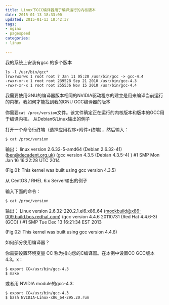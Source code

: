 ```yaml
---
title: Linux下GCC编译器用于编译运行的内核版本
date: 2015-01-13 18:33:00
updated: 2015-01-13 18:42:37
tags: 
- nginx
- pagespeed
categories: 
- linux

---
```

我的系统上安装有gcc 的多个版本

    ls -l /usr/bin/gcc*
    lrwxrwxrwx 1 root root 7 Jan 11 05:20 /usr/bin/gcc -> gcc-4.4
    -rwxr-xr-x 1 root root 239528 Sep 21 2010 /usr/bin/gcc-4.3
    -rwxr-xr-x 1 root root 255536 Nov 15 2010 /usr/bin/gcc-4.4

我需要使用GNU的编译器版本相同的NVIDIA驱动程序的建立是用来编译当前运行的内核。我如何才能找到我的GNU GCC编译器的版本


<!--more-->


你需要`cat /proc/version`文件。该文件确定正在运行的内核版本和版本的GCC用于编译内核。
从Debian6/Linux输出的例子

打开一个命令行终端（选择应用程序>附件>终端），然后输入：

    $ cat /proc/version

输出：
linux version 2.6.32-5-amd64 (Debian 2.6.32-41) (ben@decadent.org.uk) (gcc version 4.3.5 (Debian 4.3.5-4) ) #1 SMP Mon Jan 16 16:22:28 UTC 2014

(Fig.01: This kernel was built using gcc version 4.3.5)

从 CentOS / RHEL 6.x Server输出的例子

输入下面的命令：

    $ cat /proc/version

输出：
Linux version 2.6.32-220.2.1.el6.x86_64 (mockbuild@x86-009.build.bos.redhat.com) (gcc version 4.4.6 20110731 (Red Hat 4.4.6-3) (GCC) ) #1 SMP Tue Dec 13 16:21:34 EST 2013

(Fig.02: This kernel was built using gcc version 4.4.6)

如何部分使用编译器？

你需要设置环境变量 CC 称为指向您的C编译器。在本例中设置CC GCC版本4.3。x：

    $ export CC=/usr/bin/gcc-4.3
    $ make

或者用 NVIDIA module的gcc-4.3:

    $ export CC=/usr/bin/gcc-4.3
    $ bash NVIDIA-Linux-x86_64-295.20.run